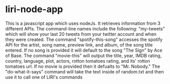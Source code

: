 # liri-node-app
This is a javascript app which uses nodeJs. It retrieves information from 3 different APIs.  The command-line names include the following: "my-tweets" which will show your last 20 tweets from your twitter account and when they were created. The command "spotify-this-song" accesses the spotify API for the artist, song name, preview link, and album, of the song title entered. If no song is provided it will default to the song "The Sign" by Ace of Base. The command "movie-this" will output the title, year, IMDB rating, country, language, plot, actors, rotton tomatoes rating, and its' rotton tomatoes url. If no movie is provided then it defualts to "Mr. Nobody." The "do-what-it-says" command will take the text inside of random.txt and then use it to call one of LIRI's commands